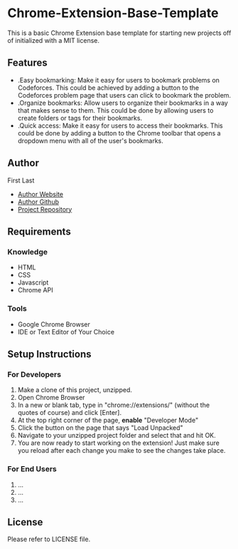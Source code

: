 # Chrome-Extension-Base-Template
This is a basic Chrome Extension base template for starting new projects off of initialized with a MIT license.

## Features
- .Easy bookmarking: Make it easy for users to bookmark problems on Codeforces. This could be achieved by adding a button to the Codeforces problem page that users can click to bookmark the problem.
- .Organize bookmarks: Allow users to organize their bookmarks in a way that makes sense to them. This could be done by allowing users to create folders or tags for their bookmarks.
- .Quick access: Make it easy for users to access their bookmarks. This could be done by adding a button to the Chrome toolbar that opens a dropdown menu with all of the user's bookmarks.

## Author
First Last
- [Author Website]()
- [Author Github]()
- [Project Repository]()

## Requirements
### Knowledge
- HTML
- CSS
- Javascript
- Chrome API
### Tools
- Google Chrome Browser
- IDE or Text Editor of Your Choice

## Setup Instructions
### For Developers
1. Make a clone of this project, unzipped.
2. Open Chrome Browser
3. In a new or blank tab, type in "chrome://extensions/" (without the quotes of course) and click [Enter].
4. At the top right corner of the page, **enable** "Developer Mode"
5. Click the button on the page that says "Load Unpacked"
6. Navigate to your unzipped project folder and select that and hit OK.
7. You are now ready to start working on the extension! Just make sure you reload after each change you make to see the changes take place.

### For End Users
1. ...
2. ...
3. ...

## License
Please refer to LICENSE file.
